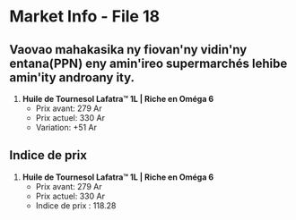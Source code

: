 # Market Info - File 18

## Vaovao mahakasika ny fiovan'ny vidin'ny entana(PPN) eny amin'ireo supermarchés lehibe amin'ity androany ity.

1. **Huile de Tournesol Lafatra™ 1L | Riche en Oméga 6**
   - Prix avant: 279 Ar
   - Prix actuel: 330 Ar
   - Variation: +51 Ar



## Indice de prix

1. **Huile de Tournesol Lafatra™ 1L | Riche en Oméga 6**
   - Prix avant: 279 Ar
   - Prix actuel: 330 Ar
   - Indice de prix : 118.28


